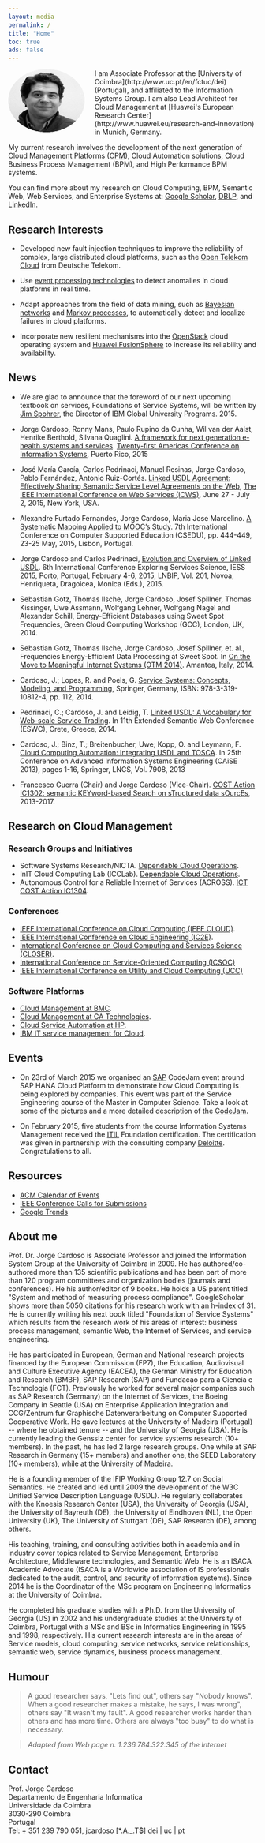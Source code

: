```yaml
---
layout: media
permalink: /
title: "Home"
toc: true
ads: false
---
```


<p>

<a href="http://placehold.it/1200x600.gif">
<img src="/images/Jorge_Cardoso.png" height="128" width="155"  style="float:left;margin:0 20px 0 0;"/>
</a>
</p>
I am Associate Professor at the [University of Coimbra](http://www.uc.pt/en/fctuc/dei) (Portugal), and affiliated to the Information Systems Group. I am also Lead Architect for Cloud Management at [Huawei's European Research Center](http://www.huawei.eu/research-and-innovation) in Munich, Germany.

My current research involves the development of the next generation of Cloud Management Platforms ([CPM](http://www.gartner.com/it-glossary/cloud-management-platforms)), Cloud Automation solutions, Cloud Business Process Management (BPM), and High Performance BPM systems.

You can find more about my research on Cloud Computing, BPM, Semantic Web, Web Services, and Enterprise Systems at:
[Google Scholar](https://scholar.google.de/citations?user=n9JFmAkAAAAJ&hl=en&oi=ao),
[DBLP](http://dblp.uni-trier.de/pers/hd/c/Cardoso:Jorge), and
[LinkedIn](https://www.linkedin.com/profile/view?id=2572343&trk=hp-identity-name).

Research Interests
---------------

+ Developed new fault injection techniques to improve the reliability of complex, large distributed cloud platforms, such as the [Open Telekom Cloud](https://cloud.telekom.de/en/) from Deutsche Telekom.

+ Use [event processing technologies](https://en.wikipedia.org/wiki/Storm_(event_processor)) to detect  anomalies in cloud platforms in real time.

+ Adapt approaches from the field of data mining, such as [Bayesian networks](https://en.wikipedia.org/wiki/Bayesian_network) and [Markov processes](https://en.wikipedia.org/wiki/Markov_process), to automatically detect and localize failures in cloud platforms.

+ Incorporate new resilient mechanisms into the [OpenStack](https://www.openstack.org) cloud operating system and [Huawei FusionSphere](http://e.huawei.com/en/products/cloud-computing-dc/cloud-computing/fusionsphere/fusionsphere) to increase its reliability and availability.



News
---------------

+ We are glad to announce that the foreword of our next upcoming textbook on services, Foundations of Service Systems, will be written by [Jim Spohrer](http://en.wikipedia.org/wiki/Jim_Spohrer), the Director of IBM Global University Programs. 2015.

+ Jorge Cardoso, Ronny Mans, Paulo Rupino da Cunha, Wil van der Aalst, Henrike Berthold, Silvana Quaglini. [A framework for next generation e-health systems and services](/publications/Papers/CP-2015-080-Framework-e-health-systems.pdf). [Twenty-first Americas Conference on Information Systems](http://amcis2015.aisnet.org), Puerto Rico, 2015

+ José María García, Carlos Pedrinaci, Manuel Resinas, Jorge Cardoso, Pablo Fernández, Antonio Ruiz-Cortés. [Linked USDL Agreement: Effectively Sharing Semantic Service Level Agreements on the Web](/publications/Papers/CP-2015-079-Linked-USDL-Agreement.pdf), [The IEEE International Conference on Web Services (ICWS)](http://conferences.computer.org/icws/2015/), June 27 - July 2, 2015, New York, USA.

+ Alexandre Furtado Fernandes, Jorge Cardoso, Maria Jose Marcelino. [A Systematic Mapping Applied to MOOC’s Study](/publications/Papers/CP-2015-078-Systematic-Mapping-MOOCs.pdf). 7th International Conference on Computer Supported Education (CSEDU), pp. 444-449, 23-25 May, 2015, Lisbon, Portugal.

+ Jorge Cardoso and Carlos Pedrinaci, [Evolution and Overview of Linked USDL](/publications/Papers/CP-2015-077-Linked-USDL-Evolution-and-Overview.pdf). 6th International Conference Exploring Services Science, IESS 2015, Porto, Portugal, February 4-6, 2015, LNBIP, Vol. 201, Novoa, Henriqueta, Dragoicea, Monica (Eds.), 2015.
+ Sebastian Gotz, Thomas Ilsche, Jorge Cardoso, Josef Spillner, Thomas Kissinger, Uwe Assmann, Wolfgang Lehner, Wolfgang Nagel and Alexander Schill, Energy-Efficient Databases using Sweet Spot Frequencies, Green Cloud Computing Workshop (GCC), London, UK, 2014.
+ Sebastian Gotz, Thomas Ilsche, Jorge Cardoso, Josef Spillner, et. al., Frequencies Energy-Efficient Data Processing at Sweet Spot. In [On the Move to Meaningful Internet Systems (OTM 2014)](http://www.onthemove-conferences.org). Amantea, Italy, 2014.
+ Cardoso,  J.; Lopes,  R. and Poels,  G. [Service Systems: Concepts, Modeling, and Programming](http://www.springer.com/computer/database+management+%26+information+retrieval/book/978-3-319-10812-4"), Springer, Germany, ISBN: 978-3-319-10812-4, pp. 112, 2014.
+ Pedrinaci, C.; Cardoso, J. and Leidig, T. [Linked USDL: A Vocabulary for Web-scale Service Trading](/publications/Papers/CP-2014-073-ESWC-Linked-USDL.pdf).  In 11th Extended Semantic Web Conference (ESWC), Crete, Greece, 2014.
+ Cardoso, J.; Binz, T.; Breitenbucher, Uwe; Kopp, O. and Leymann, F. [Cloud Computing Automation: Integrating USDL and TOSCA](/publications/Papers/CP-2013-068-CAISE-USDL-and-TOSCA.pdf). In 25th Conference on Advanced Information Systems Engineering (CAiSE  2013), pages 1-16, Springer, LNCS, Vol. 7908, 2013
+ Francesco Guerra (Chair) and Jorge Cardoso (Vice-Chair). [COST Action IC1302: semantic KEYword-based Search on sTructured data sOurcEs](http://www.keystone-cost.eu), 2013-2017.



Research on Cloud Management
---------------


### Research Groups and Initiatives
+ Software Systems Research/NICTA. [Dependable Cloud Operations](http://ssrg.nicta.com.au/projects/cloud).
+ InIT Cloud Computing Lab (ICCLab). [Dependable Cloud Operations](http://blog.zhaw.ch/icclab/).
+ Autonomous Control for a Reliable Internet of Services (ACROSS). [ICT COST Action IC1304](http://www.cost.eu/COST_Actions/ict/Actions/IC1304).

### Conferences
+ [IEEE International Conference on Cloud Computing (IEEE CLOUD)](http://www.thecloudcomputing.org/).
+ [IEEE International Conference on Cloud Engineering (IC2E)](http://conferences.computer.org/IC2E/).
+ [International Conference on Cloud Computing and Services Science (CLOSER)](http://closer.scitevents.org).
+ [International Conference on Service-Oriented Computing (ICSOC)](http://icsoc.in)
+ [IEEE International Conference on Utility and Cloud Computing (UCC)](http://cyprusconferences.org/ucc2015/)

### Software Platforms
+ [Cloud Management at BMC](http://www.bmc.com/it-solutions/cloud-computing-software.html).
+ [Cloud Management at CA Technologies](http://www.ca.com/us/default.aspx).
+ [Cloud Service Automation at HP](http://www8.hp.com/us/en/software-solutions/cloud-service-automation/).
+ [IBM IT service management for Cloud](http://www-03.ibm.com/software/products/en/category/it-service-management).






Events
---------------

+ On 23rd of March 2015 we organised an [SAP](http://www.sap.com) CodeJam event around SAP HANA Cloud Platform to demonstrate how Cloud Computing is being explored by companies. This event was part of the Service Engineering course of the Master in Computer Science. Take a look at some of the pictures and a more detailed description of the [CodeJam](http://scn.sap.com/community/events/codejam/blog/2015/03/25/sap-codejam-event-in-coimbra-sap-hana-cloud).

+ On February 2015, five students from the course Information Systems Management received the [ITIL](https://www.axelos.com/best-practice-solutions/itil/what-is-itil) Foundation certification. The certification was given in partnership with the consulting company [Deloitte](http://www2.deloitte.com/us/en.html?icid=global_site_selector_us). Congratulations to all.


Resources
---------------
+ [ACM Calendar of Events](http://campus.acm.org/calendar/)
+ [IEEE Conference Calls for Submissions](http://www.ieee.org/conferences_events/index.html)
+ [Google Trends](http://www.google.com/trends)


About me
---------------
Prof. Dr. Jorge Cardoso is Associate Professor and joined the Information System Group at the University of Coimbra in 2009. He has authored/co-authored more than 135 scientific publications and has been part of more than 120 program committees and organization bodies (journals and conferences). He his author/editor of 9 books. He holds a US patent titled "System and method of measuring process compliance". GoogleScholar shows more than 5050 citations for his research work with an h-index of 31. He is currently writing his next book titled "Foundation of Service Systems" which results from the research work of his areas of interest: business process management, semantic Web, the Internet of Services, and service engineering.

He has participated in European, German and National research projects financed by the European Commission (FP7), the Education, Audiovisual and Culture Executive Agency (EACEA), the German Ministry for Education and Research (BMBF), SAP Research (SAP) and Fundacao para a Ciencia e Technologia (FCT). Previously he worked for several major companies such as SAP Research (Germany) on the Internet of Services, the Boeing Company in Seattle (USA) on Enterprise Application Integration and CCG/Zentrum fur Graphische Datenverarbeitung on Computer Supported Cooperative Work. He gave lectures at the University of Madeira (Portugal) -- where he obtained tenure -- and the University of Georgia (USA). He is currently leading the Genssiz center for service systems research (10+ members). In the past, he has led 2 large research groups. One while at SAP Research in Germany (15+ members) and another one, the SEED Laboratory (10+ members), while at the University of Madeira.

He is a founding member of the IFIP Working Group 12.7 on Social Semantics. He created and led until 2009 the development of the W3C Unified Service Description Language (USDL). He regularly collaborates with the Knoesis Research Center (USA), the University of Georgia (USA), the University of Bayreuth (DE), the University of Eindhoven (NL), the Open University (UK), The University of Stuttgart (DE), SAP Research (DE), among others.

His teaching, training, and consulting activities both in academia and in industry cover topics related to Service Management, Enterprise Architecture, Middleware technologies, and Semantic Web. He is an ISACA Academic Advocate (ISACA is a Worldwide association of IS professionals dedicated to the audit, control, and security of information systems). Since 2014 he is the Coordinator of the MSc program on Engineering Informatics at the University of Coimbra.

He completed his graduate studies with a Ph.D. from the University of Georgia (US) in 2002 and his undergraduate studies at the University of Coimbra, Portugal with a MSc and BSc in Informatics Engineering in 1995 and 1998, respectively.
His current research interests are in the areas of Service models, cloud computing, service networks, service relationships, semantic web, service dynamics, business process management.




Humour
---------------

<blockquote><p>
A good researcher says, "Lets find out", others say "Nobody knows". When a good researcher makes a mistake, he says, I was wrong", others say "It wasn't my fault". A good researcher works harder than others and has more time. Others are always "too busy" to do what is necessary.</p>
</blockquote>

<blockquote>
  <p><cite><em>Adapted from Web page n. 1.236.784.322.345 of the Internet</em></cite></p>
</blockquote>


Contact
---------------
<p class="notice">
Prof. Jorge Cardoso<br>
Departamento de Engenharia Informatica<br>
Universidade da Coimbra<br>
3030-290 Coimbra<br>
Portugal<br>
Tel: + 351 239 790 051, jcardoso [*.A._.T$] dei | uc | pt <br>
</p>
